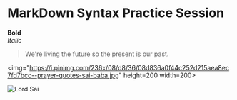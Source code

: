 # MarkDown Syntax Practice Session
**Bold** <br>
*Italic*  <br>

> We're living the future so
> the present is our past.

<img="https://i.pinimg.com/236x/08/d8/36/08d836a0f44c252d215aea8ec7fd7bcc--prayer-quotes-sai-baba.jpg" height=200 width=200> <br>

![Lord Sai](https://www.saibabaofindia.com/Jan-2012-feb/1sai-baba-inspires-me-sai-inspires-sboi.jpg)
